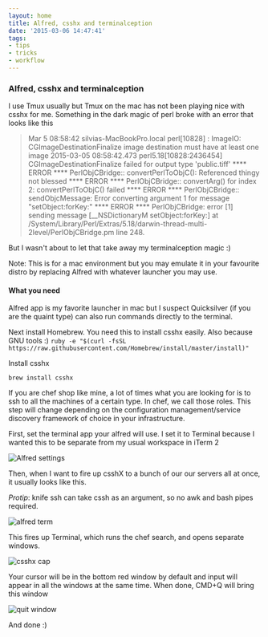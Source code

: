 ```yaml
---
layout: home
title: Alfred, csshx and terminalception
date: '2015-03-06 14:47:41'
tags:
- tips
- tricks
- workflow
---
```


### Alfred, csshx and terminalception

I use Tmux usually but Tmux on the mac has not been playing nice with csshx for me. Something in the dark magic of perl broke with an error that looks like this

> Mar  5 08:58:42 silvias-MacBookPro.local perl[10828] <Error>: ImageIO: CGImageDestinationFinalize image destination must have at least one image
2015-03-05 08:58:42.473 perl5.18[10828:2436454] CGImageDestinationFinalize failed for output type 'public.tiff'
**** ERROR **** PerlObjCBridge:: convertPerlToObjC(): Referenced thingy not blessed
**** ERROR **** PerlObjCBridge:: convertArg() for index 2: convertPerlToObjC() failed
**** ERROR **** PerlObjCBridge:: sendObjcMessage: Error converting argument 1 for message "setObject:forKey:"
**** ERROR **** PerlObjCBridge: error [1] sending message [__NSDictionaryM setObject:forKey:] at /System/Library/Perl/Extras/5.18/darwin-thread-multi-2level/PerlObjCBridge.pm line 248.

But I wasn't about to let that take away my terminalception magic :) 

Note: This is for a mac environment but you may emulate it in your favourite distro by replacing Alfred with whatever launcher you may use.

#### What you need
Alfred app is my favorite launcher in mac but I suspect Quicksilver (if you are the quaint type) can also run commands directly to the terminal. 

Next install Homebrew. You need this to install csshx easily. Also because GNU tools :)
`ruby -e "$(curl -fsSL https://raw.githubusercontent.com/Homebrew/install/master/install)"`

Install csshx

`brew install csshx`

If you are chef shop like mine, a lot of times what you are looking for is to ssh to all the machines of a certain type. In chef, we call those roles. This step will change depending on the configuration management/service discovery framework of choice in your infrastructure. 

First, set the terminal app your alfred will use. I set it to Terminal because I wanted this to be separate from my usual workspace in iTerm 2

![Alfred settings](https://farm1.staticflickr.com/735/22396914786_e46c0ed4cd_b.jpg)

Then, when I want to fire up csshX to a bunch of our our servers all at once, it usually looks like this. 

_Protip_: knife ssh can take cssh as an argument, so no awk and bash pipes required.

![alfred term](https://farm6.staticflickr.com/5793/22433815321_7b1f1fced2_b.jpg)

This fires up Terminal, which runs the chef search, and opens separate windows. 

![csshx cap](https://farm6.staticflickr.com/5805/22422959375_891c2f313a_k.jpg)

Your cursor will be in the bottom red window by default and input will appear in all the windows at the same time. When done, CMD+Q will bring this window

![quit window](https://farm1.staticflickr.com/744/22422971645_735d9473b9_b.jpg)

And done :)